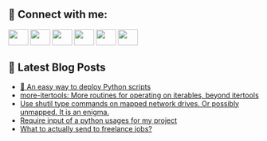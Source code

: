 ## 🔎 Connect with me:
[<img height="32" width="40" src="https://cdn.jsdelivr.net/npm/simple-icons@v5/icons/telegram.svg" />](https://t.me/bullbesh)
[<img height="32" width="40" src="https://cdn.jsdelivr.net/npm/simple-icons@v5/icons/vk.svg" />](https://vk.com/bullbesh)
[<img height="32" width="40" src="https://cdn.jsdelivr.net/npm/simple-icons@v5/icons/twitter.svg" />](https://twitter.com/bullbesh1)
[<img height="32" width="40" src="https://cdn.jsdelivr.net/npm/simple-icons@v5/icons/instagram.svg" />](https://www.instagram.com/bullbesh)
[<img height="32" width="40" src="https://cdn.jsdelivr.net/npm/simple-icons@v5/icons/reddit.svg" />](https://www.reddit.com/user/bullbesh)
[<img height="32" width="40" src="https://cdn.jsdelivr.net/npm/simple-icons@v5/icons/youtube.svg" />](https://www.youtube.com/channel/UCtfjRs6uzgq5mfm8S06WTcg)

## 📕 Latest Blog Posts
<!-- BLOG-POST-LIST:START -->
- [💫 An easy way to deploy Python scripts](https://www.reddit.com/r/Python/comments/vqq8cc/an_easy_way_to_deploy_python_scripts/)
- [more-itertools: More routines for operating on iterables, beyond itertools](https://www.reddit.com/r/Python/comments/vqpxzj/moreitertools_more_routines_for_operating_on/)
- [Use shutil type commands on mapped network drives. Or possibly unmapped. It is an enigma.](https://www.reddit.com/r/Python/comments/vqlujc/use_shutil_type_commands_on_mapped_network_drives/)
- [Require input of a python usages for my project](https://www.reddit.com/r/Python/comments/vqlol6/require_input_of_a_python_usages_for_my_project/)
- [What to actually send to freelance jobs?](https://www.reddit.com/r/Python/comments/vqk8st/what_to_actually_send_to_freelance_jobs/)
<!-- BLOG-POST-LIST:END -->
